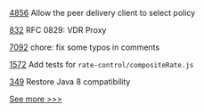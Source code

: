 
[4856](https://github.com/hyperledger/fabric/pull/4856) Allow the peer delivery client to select policy

[832](https://github.com/hyperledger/aries-rfcs/pull/832) RFC 0829: VDR Proxy

[7092](https://github.com/hyperledger/besu/pull/7092) chore: fix some typos in comments

[1572](https://github.com/hyperledger/caliper/pull/1572) Add tests for `rate-control/compositeRate.js`

[349](https://github.com/hyperledger/fabric-chaincode-java/pull/349) Restore Java 8 compatibility


[See more >>>](https://start-here.hyperledger.org/pull-requests)
